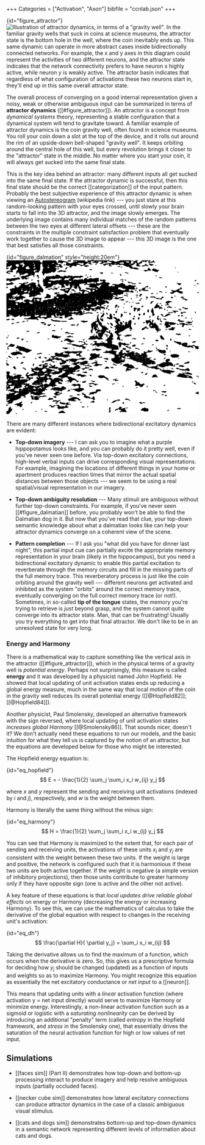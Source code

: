 +++
Categories = ["Activation", "Axon"]
bibfile = "ccnlab.json"
+++

{id="figure_attractor"}
![Illustration of attractor dynamics, in terms of a "gravity well". In the familiar gravity wells that suck in coins at science museums, the attractor state is the bottom hole in the well, where the coin inevitably ends up. This same dynamic can operate in more abstract cases inside bidirectionally connected networks. For example, the x and y axes in this diagram could represent the activities of two different neurons, and the attractor state indicates that the network connectivity prefers to have neuron x highly active, while neuron y is weakly active. The attractor basin indicates that regardless of what configuration of activations these two neurons start in, they'll end up in this same overall attractor state.](media/fig_attractor.png)

The overall process of converging on a good internal representation given a noisy, weak or otherwise ambiguous input can be summarized in terms of **attractor dynamics** ([[#figure_attractor]]). An attractor is a concept from _dynamical systems_ theory, representing a stable configuration that a dynamical system will tend to gravitate toward. A familiar example of attractor dynamics is the coin gravity well, often found in science museums. You roll your coin down a slot at the top of the device, and it rolls out around the rim of an upside-down bell-shaped "gravity well". It keeps orbiting around the central hole of this well, but every revolution brings it closer to the "attractor" state in the middle. No matter where you start your coin, it will always get sucked into the same final state.

This is the key idea behind an attractor: many different inputs all get sucked into the same final state. If the attractor dynamic is successful, then this final state should be the correct [[categorization]] of the input pattern. Probably the best subjective experience of this attractor dynamic is when viewing an [Autostereogram](http://en.wikipedia.org/wiki/Autostereogram) (wikipedia link) --- you just stare at this random-looking pattern with your eyes crossed, until slowly your brain starts to fall into the 3D attractor, and the image slowly emerges. The underlying image contains many individual matches of the random patterns between the two eyes at different lateral offsets --- these are the constraints in the multiple constraint satisfaction problem that eventually work together to cause the 3D image to appear --- this 3D image is the one that best satisfies all those constraints.

{id="figure_dalmation" style="height:20em"}
![A well-known example of an image that is highly ambiguous, but we can figure out what is going on if an appropriate high-level cue is provided, e.g., "Dalmatian". This process of top-down knowledge helping resolve bottom-up ambiguity is a great example of bidirectional processing.](media/fig_dalmatian.png)

There are many different instances where bidirectional excitatory dynamics are evident:

* **Top-down imagery** --- I can ask you to imagine what a purple hippopotamus looks like, and you can probably do it pretty well, even if you've never seen one before. Via top-down excitatory connections, high-level verbal inputs can drive corresponding visual representations. For example, imagining the locations of different things in your home or apartment produces reaction times that mirror the actual spatial distances between those objects --- we seem to be using a real spatial/visual representation in our imagery.

* **Top-down ambiguity resolution** --- Many stimuli are ambiguous without further top-down constraints. For example, if you've never seen [[#figure_dalmatian]] before, you probably won't be able to find the Dalmatian dog in it. But now that you've read that clue, your top-down semantic knowledge about what a dalmatian looks like can help your attractor dynamics converge on a coherent view of the scene.

* **Pattern completion** --- If I ask you "what did you have for dinner last night", this partial input cue can partially excite the appropriate memory representation in your brain (likely in the hippocampus), but you need a bidirectional excitatory dynamic to enable this partial excitation to reverberate through the memory circuits and fill in the missing parts of the full memory trace. This reverberatory process is just like the coin orbiting around the gravity well --- different neurons get activated and inhibited as the system "orbits" around the correct memory trace, eventually converging on the full correct memory trace (or not!). Sometimes, in so-called **tip of the tongue** states, the memory you're trying to retrieve is *just* beyond grasp, and the system cannot quite converge into its attractor state. Man, that can be frustrating! Usually you try everything to get into that final attractor. We don't like to be in an unresolved state for very long.

### Energy and Harmony

There is a mathematical way to capture something like the vertical axis in the attractor ([[#figure_attractor]]), which in the physical terms of a gravity well is _potential energy_. Perhaps not surprisingly, this measure is called **energy** and it was developed by a physicist named John Hopfield. He showed that local updating of unit activation states ends up reducing a global energy measure, much in the same way that local motion of the coin in the gravity well reduces its overall potential energy ([[@Hopfield82]]; [[@Hopfield84]]).

Another physicist, Paul Smolensky, developed an alternative framework with the sign reversed, where local updating of unit activation states _increases global Harmony_ [[@Smolensky86]]. That sounds nicer, doesn't it? We don't actually need these equations to run our models, and the basic intuition for what they tell us is captured by the notion of an attractor, but the equations are developed below for those who might be interested.

The Hopfield energy equation is:

{id="eq_hopfield"}
$$
E = - \frac{1}{2} \sum_j \sum_i x_i w_{ij} y_j
$$

where *x* and *y* represent the sending and receiving unit activations (indexed by *i* and *j*), respectively, and *w* is the weight between them.

Harmony is literally the same thing without the minus sign:

{id="eq_harmony"}
$$
H = \frac{1}{2} \sum_j \sum_i x_i w_{ij} y_j
$$

You can see that Harmony is maximized to the extent that, for each pair of sending and receiving units, the activations of these units $x_i$ and $y_j$ are consistent with the weight between these two units. If the weight is large and positive, the network is configured such that it is harmonious if these two units are both active together. If the weight is negative (a simple version of inhibitory projections), then those units contribute to greater harmony only if they have opposite sign (one is active and the other not active).

A key feature of these equations is that _local updates drive reliable global effects_ on energy or Harmony (decreasing the energy or increasing Harmony). To see this, we can use the mathematics of calculus to take the derivative of the global equation with respect to changes in the receiving unit's activation:

{id="eq_dh"}
$$
\frac{\partial H}{ \partial y_j} = \sum_i x_i w_{ij}
$$

Taking the derivative allows us to find the maximum of a function, which occurs when the derivative is zero. So, this gives us a prescriptive formula for deciding how $y_j$ should be changed (updated) as a function of inputs and weights so as to maximize Harmony. You might recognize this equation as essentially the net excitatory conductance or _net input_ to a [[neuron]].

This means that updating units with a _linear_ activation function (where activation y = net input directly) would serve to maximize Harmony or minimize energy. Interestingly, a non-linear activation function such as a sigmoid or logistic with a _saturating nonlinearity_ can be derived by introducing an additional "penalty" term (called _entropy_ in the Hopfield framework, and _stress_ in the Smolensky one), that essentially drives the saturation of the neural activation function for high or low values of net input.

## Simulations

* [[faces sim]] (Part II) demonstrates how top-down and bottom-up processing interact to produce imagery and help resolve ambiguous inputs (partially occluded faces).

* [[necker cube sim]] demonstrates how lateral excitatory connections can produce attractor dynamics in the case of a classic ambiguous visual stimulus.

* [[cats and dogs sim]] demonstrates bottom-up and top-down dynamics in a semantic network representing different levels of information about cats and dogs.

